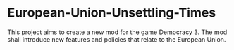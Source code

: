 # European-Union-Unsettling-Times

This project aims to create a new mod for the game Democracy 3. The mod shall introduce new features and policies that relate to the European Union. 
